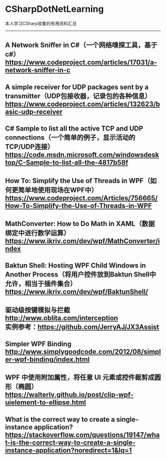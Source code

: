 # CSharpDotNetLearning
本人学习CSharp收集的有用资料汇总

----------------------------------------------------
A Network Sniffer in C#（一个网络嗅探工具，基于c#）
https://www.codeproject.com/articles/17031/a-network-sniffer-in-c
----------------------------------------------------
A simple receiver for UDP packages sent by a transmitter（UDP包接收器，记录包的各种信息）
https://www.codeproject.com/articles/132623/basic-udp-receiver
----------------------------------------------------
C# Sample to list all the active TCP and UDP connections（一个简单的例子，显示活动的TCP/UDP连接）
https://code.msdn.microsoft.com/windowsdesktop/C-Sample-to-list-all-the-4817b58f
----------------------------------------------------
How To: Simplify the Use of Threads in WPF（如何更简单地使用现场在WPF中）
https://www.codeproject.com/Articles/756665/How-To-Simplify-the-Use-of-Threads-in-WPF
----------------------------------------------------
MathConverter: How to Do Math in XAML（数据绑定中进行数学运算）
https://www.ikriv.com/dev/wpf/MathConverter/index
----------------------------------------------------
Baktun Shell: Hosting WPF Child Windows in Another Process（将用户控件放到Baktun Shell中允许，相当于插件集合）
https://www.ikriv.com/dev/wpf/BaktunShell/
----------------------------------------------------
驱动级按键模拟与拦截  
http://www.oblita.com/interception  
实例参考：https://github.com/JerryAJ/JX3Assist  
----------------------------------------------------
Simpler WPF Binding  
http://www.simplygoodcode.com/2012/08/simpler-wpf-binding/index.html  
----------------------------------------------------
WPF 中使用附加属性，将任意 UI 元素或控件裁剪成圆形（椭圆）  
https://walterlv.github.io/post/clip-wpf-uielement-to-ellipse.html  
----------------------------------------------------
What is the correct way to create a single-instance application?  
https://stackoverflow.com/questions/19147/what-is-the-correct-way-to-create-a-single-instance-application?noredirect=1&lq=1  
----------------------------------------------------
